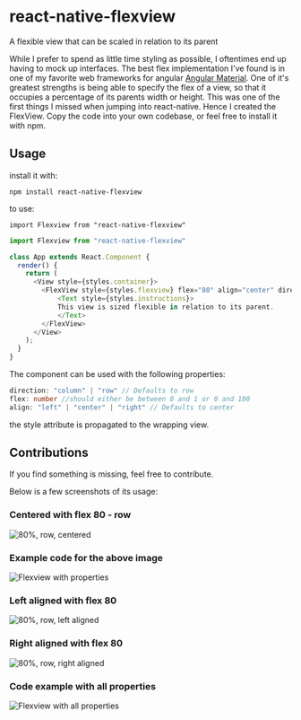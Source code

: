 # react-native-flexview
A flexible view that can be scaled in relation to its parent

While I prefer to spend as little time styling as possible, I oftentimes end up having to mock up 
interfaces. The best flex implementation I've found is in one of my favorite web frameworks for angular 
[Angular Material](https://material.angularjs.org/latest/). One of it's greatest strengths is being able
to specify the flex of a view, so that it occupies a percentage of its parents width or height. 
This was one of the first things I missed when jumping into react-native. Hence I created the 
FlexView. Copy the code into your own codebase, or feel free to install it with npm.


## Usage

install it with:

``npm install react-native-flexview``

to use:

``import Flexview from "react-native-flexview"``


```javascript
import Flexview from "react-native-flexview"

class App extends React.Component {
  render() {
    return (
      <View style={styles.container}>
        <FlexView style={styles.flexview} flex="80" align="center" direction="row">
            <Text style={styles.instructions}>
            This view is sized flexible in relation to its parent.
            </Text>
        </FlexView>
      </View>
    );
  }
}
```

The component can be used with the following properties:

```typescript
direction: "column" | "row" // Defaults to row
flex: number //should either be between 0 and 1 or 0 and 100
align: "left" | "center" | "right" // Defaults to center
```

the style attribute is propagated to the wrapping view. 

## Contributions
If you find something is missing, feel free to contribute.

Below is a few screenshots of its usage:


### Centered with flex 80 - row
![][screenshot1]

### Example code for the above image
![][screenshot2]

### Left aligned with flex 80
![][screenshot3]

### Right aligned with flex 80
![][screenshot4]

### Code example with all properties
![][screenshot5]





[screenshot1]: https://github.com/Aleksion/react-native-flexview/raw/master/documentation/images/ScreenShot1.png "80%, row, centered"
[screenshot2]: https://github.com/Aleksion/react-native-flexview/raw/master/documentation/images/ScreenShot2.png "Flexview with properties"
[screenshot3]: https://github.com/Aleksion/react-native-flexview/raw/master/documentation/images/ScreenShot3.png "80%, row, left aligned"
[screenshot4]: https://github.com/Aleksion/react-native-flexview/raw/master/documentation/images/ScreenShot4.png "80%, row, right aligned"
[screenshot5]: https://github.com/Aleksion/react-native-flexview/raw/master/documentation/images/ScreenShot5.png "Flexview with all properties"
